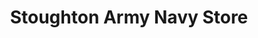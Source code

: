 ---
title: "Stoughton Army Navy Store"
url: /stoughton/stoughton-army-navy-store/
shop: military
---